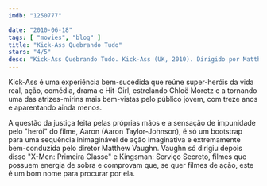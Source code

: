 ```yaml
---
imdb: "1250777"

date: "2010-06-18"
tags: [ "movies", "blog" ]
title: "Kick-Ass Quebrando Tudo"
stars: "4/5"
desc: "Kick-Ass Quebrando Tudo. Kick-Ass (UK, 2010). Dirigido por Matthew Vaughn. Escrito por Jane Goldman, Matthew Vaughn, Mark Millar, John Romita Jr. Com Aaron Taylor-Johnson, Garrett M. Brown, Evan Peters, Deborah Twiss, Lyndsy Fonseca, Sophie Wu, Elizabeth McGovern, Christopher Mintz-Plasse, Stu 'Large' Riley."
---
```

Kick-Ass é uma experiência bem-sucedida que reúne super-heróis da vida real, ação, comédia, drama e Hit-Girl, estrelando Chloë Moretz e a tornando uma das atrizes-mirins mais bem-vistas pelo público jovem, com treze anos e aparentando ainda menos.

A questão da justiça feita pelas próprias mãos e a sensação de impunidade pelo "herói" do filme, Aaron (Aaron Taylor-Johnson), é só um bootstrap para uma sequência inimaginável de ação imaginativa e extremamente bem-conduzida pelo diretor Matthew Vaughn. Vaughn só dirigiu depois disso "X-Men: Primeira Classe" e Kingsman: Serviço Secreto, filmes que possuem energia de sobra e comprovam que, se quer filmes de ação, este é um bom nome para procurar por ela.
